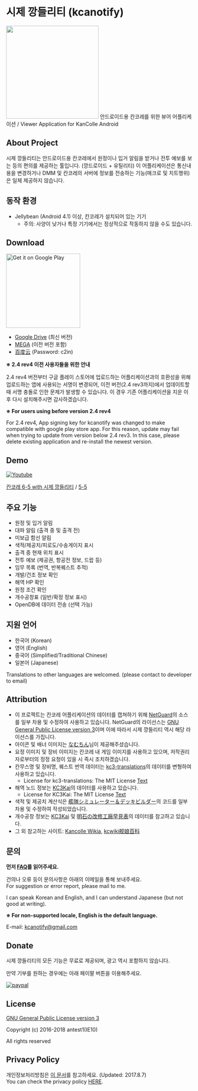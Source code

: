 # 시제 깡들리티 (kcanotify)

<img src="https://upload.cc/i/bwxouv.png" width=250/>
안드로이드용 칸코레를 위한 뷰어 어플리케이션 / Viewer Application for KanColle Android

About Project
-------
시제 깡들리티는 안드로이드용 칸코레에서 원정이나 입거 알림을 받거나 전투 예보를 보는 등의 편의를 제공하는 툴입니다. (깡드로이드 + 유틸리티) 이 어플리케이션은 통신내용을 변경하거나 DMM 및 칸코레의 서버에 정보를 전송하는 기능(매크로 및 치트행위)은 일체 제공하지 않습니다.

동작 환경
-------
- Jellybean (Android 4.1) 이상, 칸코레가 설치되어 있는 기기
  - 주의: 사양이 낮거나 특정 기기에서는 정상적으로 작동하지 않을 수도 있습니다.

Download
-------
<a href='https://play.google.com/store/apps/details?id=com.antest1.kcanotify&pcampaignid=MKT-Other-global-all-co-prtnr-py-PartBadge-Mar2515-1'><img alt='Get it on Google Play' src='https://play.google.com/intl/en_us/badges/images/generic/en_badge_web_generic.png' width="200px"/></a>
- [Google Drive](http://bit.ly/kcanotifydown) (최신 버전)
- [MEGA](https://mega.nz/#F!0FtUTBoB!cSUJtRA76C4KBcrnc2-xdw) (이전 버전 포함)
- [百度云](http://pan.baidu.com/s/1i5f37Rv) (Password: c2in)

**※ 2.4 rev4 이전 사용자들을 위한 안내**

2.4 rev4 버전부터 구글 플레이 스토어에 업로드하는 어플리케이션과의 호환성을 위해 업로드하는 앱에 사용되는 서명이 변경되어, 이전 버전(2.4 rev3까지)에서 업데이트할 때 서명 충돌로 인한 문제가 발생할 수 있습니다. 이 경우 기존 어플리케이션을 지운 이후 다시 설치해주시면 감사하겠습니다.

**※ For users using before version 2.4 rev4**

For 2.4 rev4, App signing key for kcanotify was changed to make compatible with google play store app.  For this reason, update may fail when trying to update from version below 2.4 rev3. In this case, please delete existing application and re-install the newest version.

Demo
-------
[![Youtube](https://img.youtube.com/vi/ZEAor_9jsaM/0.jpg)](https://www.youtube.com/watch?v=ZEAor_9jsaM)

[칸코레 6-5 with 시제 깡들리티](https://www.youtube.com/watch?v=ZEAor_9jsaM) / [5-5](https://www.youtube.com/watch?v=QHg9exh9zQ8)

주요 기능
-------
- 원정 및 입거 알림
- 대파 알림 (출격 중 및 출격 전)
- 미보급 함선 알림
- 색적/제공치/피로도/수송게이지 표시
- 출격 중 현재 위치 표시
- 전투 예보 (제공권, 항공전 정보, 드랍 등)
- 임무 목록 (번역, 반복퀘스트 추적)
- 개발/건조 정보 확인
- 해역 HP 확인
- 원정 조건 확인
- 개수공창표 (일반/확정 정보 표시)
- OpenDB에 데이터 전송 (선택 가능)

지원 언어
-------
- 한국어 (Korean)
- 영어 (English)
- 중국어 (Simplified/Traditional Chinese)
- 일본어 (Japanese)

Translations to other languages are welcomed. (please contact to developer to email)  

Attribution
-------
- 이 프로젝트는 칸코레 어플리케이션의 데이터를 캡쳐하기 위해 [NetGuard](https://github.com/M66B/NetGuard/)의 소스를 일부 차용 및 수정하여 사용하고 있습니다. NetGuard의 라이선스는 [GNU General Public License version 3](http://www.gnu.org/licenses/gpl.txt)이며 이에 따라서 시제 깡들리티 역시 해당 라이선스를 가집니다.
- 아이콘 및 배너 이미지는 [なむちん](https://www.pixiv.net/member.php?id=23154187)님이 제공해주셨습니다.
- 요정 이미지 및 장비 이미지는 칸코레 내 게임 이미지를 사용하고 있으며, 저작권리자로부터의 정정 요청이 있을 시 즉시 조치하겠습니다.
- 칸무스명 및 장비명, 퀘스트 번역 데이터는 [kc3-translations](https://github.com/KC3Kai/kc3-translations)의 데이터를 변형하여 사용하고 있습니다.
  - License for kc3-translations: The MIT License [Text](https://github.com/KC3Kai/kc3-translations/blob/master/LICENSE)
- 해역 노드 정보는 [KC3Kai](https://github.com/KC3Kai/KC3Kai)의 데이터를 사용하고 있습니다. 
  - License for KC3Kai: The MIT License [Text](https://github.com/KC3Kai/KC3Kai/blob/master/LICENSE)
- 색적 및 제공치 계산식은 [艦隊シミュレーター＆デッキビルダー](http://kancolle-calc.net/deckbuilder.html)의 코드를 일부 차용 및 수정하여 작성되었습니다.
- 개수공창 정보는 [KC3Kai](https://github.com/KC3Kai/KC3Kai) 및 [明石の改修工廠早見表](http://akashi-list.me)의 데이터를 참고하고 있습니다.
- 그 외 참고하는 사이트: [Kancolle Wikia](http://kancolle.wikia.com), [kcwiki舰娘百科](https://zh.kcwiki.org)

문의
-------
**먼저 [FAQ](FAQ)를 읽어주세요.**

건의나 오류 등이 문의사항은 아래의 이메일을 통해 보내주세요.   
For suggestion or error report, please mail to me.  

I can speak Korean and English, and I can understand Japanese (but not good at writing).  

**※ For non-supported locale, English is the default language.**

E-mail: kcanotify@gmail.com

Donate
-------
시제 깡들리티의 모든 기능은 무료로 제공되며, 광고 역시 포함하지 않습니다.

만약 기부를 원하는 경우에는 아래 페이팔 버튼을 이용해주세요. 

[![paypal](https://www.paypalobjects.com/en_US/i/btn/btn_donateCC_LG.gif)](https://www.paypal.com/cgi-bin/webscr?cmd=_s-xclick&hosted_button_id=HU7EZHKLNEW4C)


License
-------
[GNU General Public License version 3](http://www.gnu.org/licenses/gpl.txt)

Copyright (c) 2016-2018 antest1(IE10)

All rights reserved


Privacy Policy
-------
개인정보처리방침은 [이 문서](private_policy.md)를 참고하세요. (Updated: 2017.8.7)  
You can check the privacy policy [HERE](private_policy.md).
